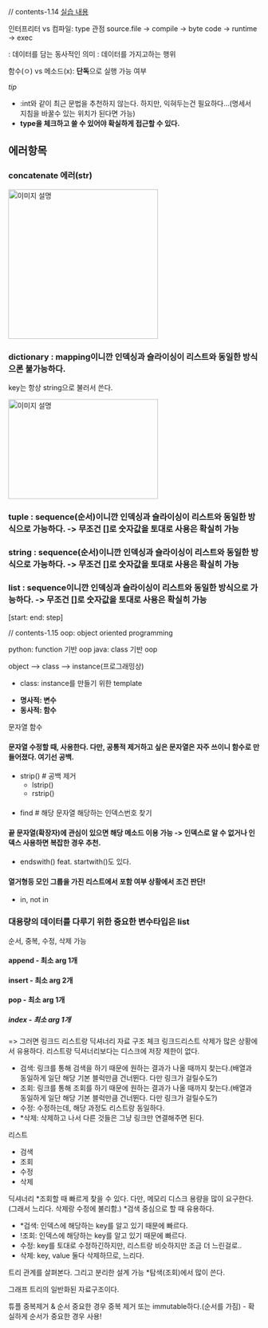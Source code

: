 // contents-1.14
[실습 내용](https://colab.research.google.com/drive/1Wsa1Je5o_7jNb5LRsE9a7c0ND8Qb__d4#scrollTo=vjw0IKz1so4D)


인터프리터 vs 컴파일: type 관점
source.file -> compile -> byte code -> runtime -> exec

: 데이터를 담는 동사적인 의미
: 데이터를 가지고하는 행위

함수(ㅇ) vs 메소드(x): **단독**으로 실행 가능 여부

*tip* 
- :int와 같이 최근 문법을 추천하지 않는다. 하지만, 익혀두는건 필요하다...(명세서 지침을 바꿀수 있는 위치가 된다면 가능)
- **type을 체크하고 쓸 수 있어야 확실하게 접근할 수 있다.**

## 에러항목

### concatenate 에러(str)

<img src="https://github.com/user-attachments/assets/0f14454b-f3bf-45ea-b0cd-75c11bfc4d59" width="300" height="300" alt="이미지 설명">

### dictionary : mapping이니깐 인덱싱과 슬라이싱이 리스트와 동일한 방식으론 불가능하다.
key는 항상 string으로 불러서 쓴다.


<img src="https://github.com/user-attachments/assets/38514bcf-8577-4f87-a526-5c1a0def5f93" width="300" height="200" alt="이미지 설명">

### tuple : sequence(순서)이니깐 인덱싱과 슬라이싱이 리스트와 동일한 방식으로 가능하다. -> 무조건 []로 숫자값을 토대로 사용은 확실히 가능


### string : sequence(순서)이니깐 인덱싱과 슬라이싱이 리스트와 동일한 방식으로 가능하다. -> 무조건 []로 숫자값을 토대로 사용은 확실히 가능



### list : sequence이니깐 인덱싱과 슬라이싱이 리스트와 동일한 방식으로 가능하다. -> 무조건 []로 숫자값을 토대로 사용은 확실히 가능
[start: end: step]




// contents-1.15
oop: object oriented programming

python: function 기반 oop
java: class 기반 oop



object --> class --> instance(프로그래밍상)


* class: instance를 만들기 위한 template
- **명사적: 변수**
- **동사적: 함수**


문자열 함수 

#### 문자열 수정할 때, 사용한다. 다만, 공통적 제거하고 싶은 문자열은 자주 쓰이니 함수로 만들어졌다. 여기선 공백.
- strip() # 공백 제거
  - lstrip()
  - rstrip()

#### 
- find # 해당 문자열 해당하는 인덱스번호 찾기

#### 끝 문자열(확장자)에 관심이 있으면 해당 메소드 이용 가능 -> 인덱스로 알 수 없거나 인덱스 사용하면 복잡한 경우 추천. 
- endswith()
feat. startwith()도 있다.

#### 열거형등 모인 그룹을 가진 리스트에서 포함 여부 상황에서 조건 판단!
- in, not in



### 대용량의 데이터를 다루기 위한 중요한 변수타입은 list
순서, 중복, 수정, 삭제 가능
#### append - 최소 arg 1개
#### insert - 최소 arg 2개
#### pop - 최소 arg 1개
#### 

##### index - 최소 arg 1개


=> 그러면 링크드 리스트랑 딕셔너리 자료 구조 체크
링크드리스트
삭제가 많은 상황에서 유용하다.
리스트랑 딕셔너리보다는 디스크에 저장 제한이 없다.
- 검색: 링크를 통해 검색을 하기 때문에 원하는 결과가 나올 때까지 찾는다.(배열과 동일하게 일단 해당 기본 블럭만큼 건너뛴다. 다만 링크가 걸릴수도?)
- 조회: 링크를 통해 조회를 하기 때문에 원하는 결과가 나올 때까지 찾는다.(배열과 동일하게 일단 해당 기본 블럭만큼 건너뛴다. 다만 링크가 걸릴수도?)
- 수정: 수정하는데, 해당 과정도 리스트랑 동일하다.
- *삭제: 삭제하고 나서 다른 것들은 그냥 링크만 연결해주면 된다.

리스트
- 검색
- 조회
- 수정
- 삭제

딕셔너리
*조회할 때 빠르게 찾을 수 있다.
다만, 메모리 디스크 용량을 많이 요구한다.(그래서 느리다. 삭제랑 수정에 불리함.)
*검색 중심으로 할 때 유용하다.

- *검색: 인덱스에 해당하는 key를 알고 있기 때문에 빠르다.
- !조회: 인덱스에 해당하는 key를 알고 있기 때문에 빠르다.
- 수정: key를 토대로 수정하긴하지만, 리스트랑 비슷하지만 조금 더 느린걸로..
- 삭제: key, value 둘다 삭제하므로, 느리다.

트리
  관계를 살펴본다. 그리고 분리한 설계 가능
  *탐색(조회)에서 많이 쓴다.

그래프
  트리의 일반화된 자료구조이다.
  
튜플
  중복제거 & 순서 중요한 경우
  중복 제거 또는 immutable하다.(순서를 가짐) - 확실하게 순서가 중요한 경우 사용!
